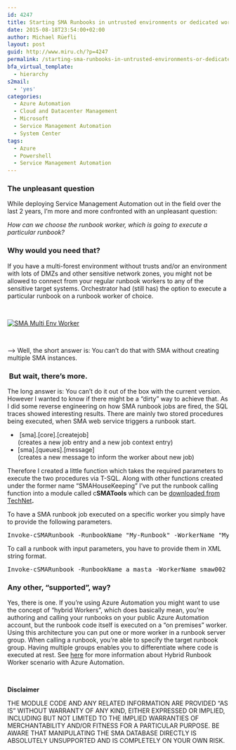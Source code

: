```yaml
---
id: 4247
title: Starting SMA Runbooks in untrusted environments or dedicated workers
date: 2015-08-18T23:54:00+02:00
author: Michael Rüefli
layout: post
guid: http://www.miru.ch/?p=4247
permalink: /starting-sma-runbooks-in-untrusted-environments-or-dedicated-workers/
bfa_virtual_template:
  - hierarchy
s2mail:
  - 'yes'
categories:
  - Azure Automation
  - Cloud and Datacenter Management
  - Microsoft
  - Service Management Automation
  - System Center
tags:
  - Azure
  - Powershell
  - Service Management Automation
---
```

### The unpleasant question

While deploying Service Management Automation out in the field over the last 2 years, I&#8217;m more and more confronted with an unpleasant question:

_How can we choose the runbook worker, which is going to execute a particular runbook?_

### Why would you need that?

If you have a multi-forest environment without trusts and/or an environment with lots of DMZs and other sensitive network zones, you might not be allowed to connect from your regular runbook workers to any of the sensitive target systems. Orchestrator had (still has) the option to execute a particular runbook on a runbook worker of choice.

&nbsp;

[<img class="alignleft  wp-image-4253" src="../images/2015/08/SMA-Multi-Env-Worker.png" alt="SMA Multi Env Worker" width="508" height="375" srcset="../images/2015/08/SMA-Multi-Env-Worker.png 671w, ../images/2015/08/SMA-Multi-Env-Worker-300x221.png 300w" sizes="(max-width: 508px) 100vw, 508px" />](../images/2015/08/SMA-Multi-Env-Worker.png)[  
](../images/2015/08/SMA-Multi-Env-Worker.png) 

&nbsp;

&#8211;> Well, the short answer is: You can&#8217;t do that with SMA without creating multiple SMA instances.

###  But wait, there&#8217;s more.

The long answer is: You can&#8217;t do it out of the box with the current version. However I wanted to know if there might be a &#8220;dirty&#8221; way to achieve that. As I did some reverse engineering on how SMA runbook jobs are fired, the SQL traces showed interesting results. There are mainly two stored procedures being executed, when SMA web service triggers a runbook start.

  *  [sma].[core].[createjob]  
    (creates a new job entry and a new job context entry)
  * [sma].[queues].[message]  
    (creates a new message to inform the worker about new job)

Therefore I created a little function which takes the required parameters to execute the two procedures via T-SQL. Along with other functions created under the former name &#8220;SMAHouseKeeping&#8221; I&#8217;ve put the runbook calling function into a module called c**SMATools** which can be <a href="https://gallery.technet.microsoft.com/Module-to-troubleshoot-and-ebafca16" target="_blank">downloaded from TechNet</a>**.**

To have a SMA runbook job executed on a specific worker you simply have to provide the following parameters.

<pre>Invoke-cSMARunbook -RunbookName "My-Runbook" -WorkerName "MyWorker" -WebServiceEndpoint https://MySMAWebService</pre>

To call a runbook with input parameters, you have to provide them in XML string format.

<pre>Invoke-cSMARunbook -RunbookName a_masta -WorkerName smaw002 -RunbookParameters '&lt;Parameters&gt;&lt;Parameter name="message" value="Hello World" isValueNull="0"/&gt;&lt;/Parameters&gt;' -WebServiceEndpoint https://sma01</pre>

### 

### Any other, &#8220;supported&#8221;, way?

Yes, there is one. If you&#8217;re using Azure Automation you might want to use the concept of &#8220;hybrid Workers&#8221;, which does basically mean, you&#8217;re authoring and calling your runbooks on your public Azure Automation account, but the runbook code itself is executed on a &#8220;on premises&#8221; worker. Using this architecture you can put one or more worker in a runbook server group. When calling a runbook, you&#8217;re able to specify the target runbook group. Having multiple groups enables you to differentiate where code is executed at rest. See <a href="https://azure.microsoft.com/en-us/documentation/articles/automation-hybrid-runbook-worker/" target="_blank">here</a> for more information about Hybrid Runbook Worker scenario with Azure Automation.

&nbsp;

**Disclaimer**

THE MODULE CODE AND ANY RELATED INFORMATION ARE PROVIDED “AS IS” WITHOUT WARRANTY OF ANY KIND, EITHER EXPRESSED OR IMPLIED,  
INCLUDING BUT NOT LIMITED TO THE IMPLIED WARRANTIES OF MERCHANTABILITY AND/OR FITNESS FOR A PARTICULAR PURPOSE. BE AWARE THAT MANIPULATING THE SMA DATABASE DIRECTLY IS ABSOLUTELY UNSUPPORTED AND IS COMPLETELY ON YOUR OWN RISK.

&nbsp;

&nbsp;